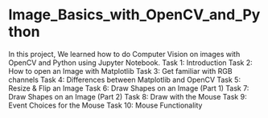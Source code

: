 # Image_Basics_with_OpenCV_and_Python
In this project, We learned how to do Computer Vision on images with OpenCV and Python using Jupyter Notebook. 
Task 1: Introduction
Task 2: How to open an Image with Matplotlib
Task 3: Get familiar with RGB channels
Task 4: Differences between Matplotlib and OpenCV
Task 5: Resize & Flip an Image
Task 6: Draw Shapes on an Image (Part 1)
Task 7: Draw Shapes on an Image (Part 2)
Task 8: Draw with the Mouse
Task 9: Event Choices for the Mouse
Task 10: Mouse Functionality
